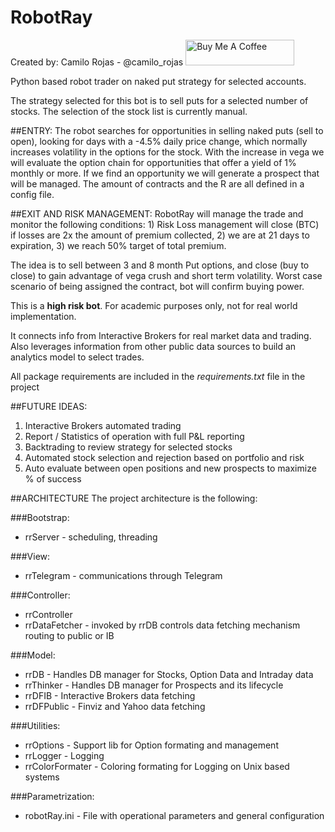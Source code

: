 # RobotRay

Created by: Camilo Rojas - @camilo_rojas
<a href="https://www.buymeacoffee.com/camilorojas" target="_blank"><img src="https://cdn.buymeacoffee.com/buttons/default-orange.png" alt="Buy Me A Coffee" height="41" width="174"></a>

Python based robot trader on naked put strategy for selected accounts.  

The strategy selected for this bot is to sell puts for a selected number of stocks. The selection of the stock list is currently manual.

##ENTRY:
The robot searches for opportunities in selling naked puts (sell to open), looking for days with a -4.5% daily price change, which normally increases volatility in the options for the stock.  With the increase in vega we will evaluate the option chain for opportunities that offer a yield of 1% monthly or more.  If we find an opportunity we will generate a prospect that will be managed. The amount of contracts and the R are all defined in a config file.

##EXIT AND RISK MANAGEMENT:
RobotRay will manage the trade and monitor the following conditions: 1) Risk Loss management will close (BTC) if losses are 2x the amount of premium collected, 2) we are at 21 days to expiration, 3) we reach 50% target of total premium.

The idea is to sell between 3 and 8 month Put options, and close (buy to close) to gain advantage of vega crush and short term volatility.  Worst case scenario of being assigned the contract, bot will confirm buying power.

This is a **high risk bot**.  For academic purposes only, not for real world implementation.

It connects info from Interactive Brokers for real market data and trading.  Also leverages information from other public data sources to build an analytics model to select trades.

All package requirements are included in the *requirements.txt* file in the project

##FUTURE IDEAS:
1. Interactive Brokers automated trading
2. Report / Statistics of operation with full P&L reporting
3. Backtrading to review strategy for selected stocks
4. Automated stock selection and rejection based on portfolio and risk
5. Auto evaluate between open positions and new prospects to maximize % of success

##ARCHITECTURE
The project architecture is the following:

###Bootstrap:
- rrServer - scheduling, threading

###View:
- rrTelegram - communications through Telegram

###Controller:
- rrController
- rrDataFetcher - invoked by rrDB controls data fetching mechanism routing to public or IB

###Model:
- rrDB - Handles DB manager for Stocks, Option Data and Intraday data
- rrThinker - Handles DB manager for Prospects and its lifecycle
- rrDFIB - Interactive Brokers data fetching
- rrDFPublic - Finviz and Yahoo data fetching

###Utilities:
- rrOptions - Support lib for Option formating and management
- rrLogger - Logging
- rrColorFormater - Coloring formating for Logging on Unix based systems

###Parametrization:
- robotRay.ini - File with operational parameters and general configuration
